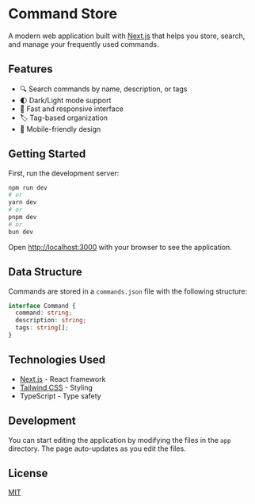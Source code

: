 # Command Store

A modern web application built with [Next.js](https://nextjs.org) that helps you store, search, and manage your frequently used commands.

## Features

- 🔍 Search commands by name, description, or tags
- 🌓 Dark/Light mode support
- 💨 Fast and responsive interface
- 🏷️ Tag-based organization
- 📱 Mobile-friendly design

## Getting Started

First, run the development server:

```bash
npm run dev
# or
yarn dev
# or
pnpm dev
# or
bun dev
```

Open [http://localhost:3000](http://localhost:3000) with your browser to see the application.

## Data Structure

Commands are stored in a `commands.json` file with the following structure:

```typescript
interface Command {
  command: string;
  description: string;
  tags: string[];
}
```

## Technologies Used

- [Next.js](https://nextjs.org) - React framework
- [Tailwind CSS](https://tailwindcss.com) - Styling
- TypeScript - Type safety

## Development

You can start editing the application by modifying the files in the `app` directory. The page auto-updates as you edit the files.

## License

[MIT](https://choosealicense.com/licenses/mit/)
